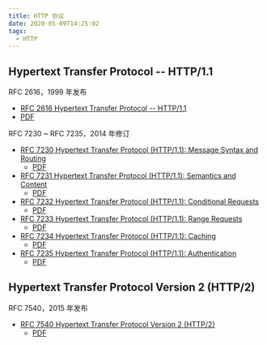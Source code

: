 ```yaml
---
title: HTTP 协议
date: 2020-05-09T14:25:02
tags:
  - HTTP
---
```


## Hypertext Transfer Protocol -- HTTP/1.1

RFC 2616，1999 年发布
- [RFC 2616 Hypertext Transfer Protocol -- HTTP/1.1](https://tools.ietf.org/html/rfc2616)
- [PDF](https://tools.ietf.org/pdf/rfc2616.pdf)

RFC 7230 ~ RFC 7235，2014 年修订
- [RFC 7230 Hypertext Transfer Protocol (HTTP/1.1): Message Syntax and Routing](https://tools.ietf.org/html/rfc7230)
  - [PDF](https://tools.ietf.org/pdf/rfc7230.pdf)
- [RFC 7231 Hypertext Transfer Protocol (HTTP/1.1): Semantics and Content](https://tools.ietf.org/html/rfc7231)
  - [PDF](https://tools.ietf.org/pdf/rfc7231.pdf)
- [RFC 7232 Hypertext Transfer Protocol (HTTP/1.1): Conditional Requests](https://tools.ietf.org/html/rfc7232)
  - [PDF](https://tools.ietf.org/pdf/rfc7232.pdf)
- [RFC 7233 Hypertext Transfer Protocol (HTTP/1.1): Range Requests](https://tools.ietf.org/html/rfc7233)
  - [PDF](https://tools.ietf.org/pdf/rfc7233.pdf)
- [RFC 7234 Hypertext Transfer Protocol (HTTP/1.1): Caching](https://tools.ietf.org/html/rfc7234)
  - [PDF](https://tools.ietf.org/pdf/rfc7234.pdf)
- [RFC 7235 Hypertext Transfer Protocol (HTTP/1.1): Authentication](https://tools.ietf.org/html/rfc7235)
  - [PDF](https://tools.ietf.org/pdf/rfc7235.pdf)

## Hypertext Transfer Protocol Version 2 (HTTP/2)

RFC 7540，2015 年发布
- [RFC 7540 Hypertext Transfer Protocol Version 2 (HTTP/2)](https://tools.ietf.org/html/rfc7540)
  - [PDF](https://tools.ietf.org/pdf/rfc7540.pdf) 